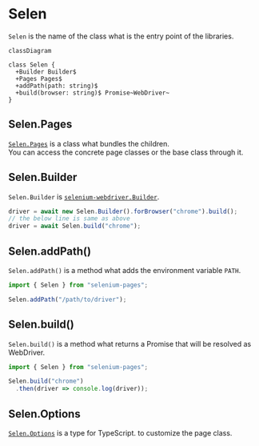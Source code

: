 # Selen

```Selen``` is the name of the class what is the entry point of the libraries.

``` mermaid
classDiagram

class Selen {
  +Builder Builder$
  +Pages Pages$
  +addPath(path: string)$
  +build(browser: string)$ Promise~WebDriver~
}
```

## Selen.Pages

[```Selen.Pages```](#/md/selen/pages/) is a class what bundles the children.  
You can access the concrete page classes or the base class through it.

## Selen.Builder

```Selen.Builder``` is [```selenium-webdriver.Builder```](https://www.selenium.dev/selenium/docs/api/javascript/module/selenium-webdriver/index_exports_Builder.html).

``` typescript
driver = await new Selen.Builder().forBrowser("chrome").build();
// the below line is same as above
driver = await Selen.build("chrome");
```

## Selen.addPath()

```Selen.addPath()``` is a method what adds the environment variable ```PATH```.

``` typescript
import { Selen } from "selenium-pages";

Selen.addPath("/path/to/driver");
```

## Selen.build()

```Selen.build()``` is a method what returns a Promise that will be resolved as WebDriver.

``` typescript
import { Selen } from "selenium-pages";

Selen.build("chrome")
  .then(driver => console.log(driver));
```

## Selen.Options
[```Selen.Options```](#/md/selen/options) is a type for TypeScript.
to customize the page class.
